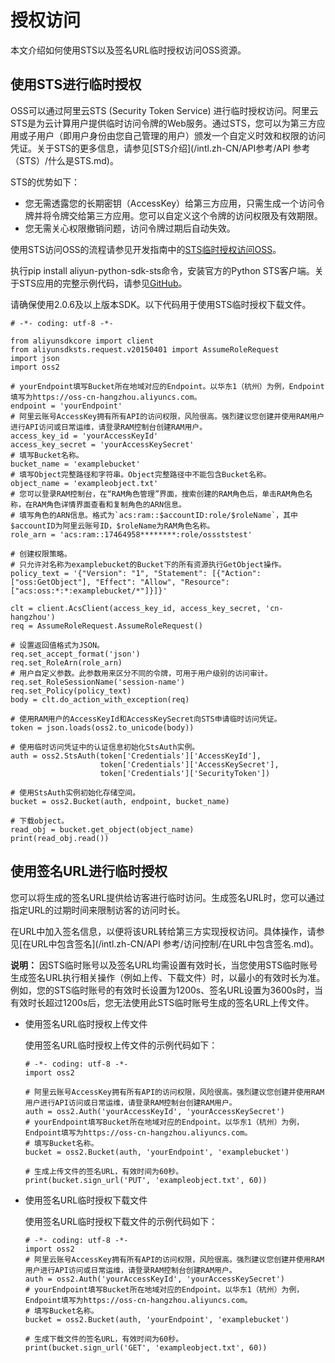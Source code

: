 # 授权访问

本文介绍如何使用STS以及签名URL临时授权访问OSS资源。

## 使用STS进行临时授权

OSS可以通过阿里云STS \(Security Token Service\) 进行临时授权访问。阿里云STS是为云计算用户提供临时访问令牌的Web服务。通过STS，您可以为第三方应用或子用户（即用户身份由您自己管理的用户）颁发一个自定义时效和权限的访问凭证。关于STS的更多信息，请参见[STS介绍](/intl.zh-CN/API参考/API 参考（STS）/什么是STS.md)。

STS的优势如下：

-   您无需透露您的长期密钥（AccessKey）给第三方应用，只需生成一个访问令牌并将令牌交给第三方应用。您可以自定义这个令牌的访问权限及有效期限。
-   您无需关心权限撤销问题，访问令牌过期后自动失效。

使用STS访问OSS的流程请参见开发指南中的[STS临时授权访问OSS](/intl.zh-CN/开发指南/数据安全/访问控制/STS临时授权访问OSS.md)。

执行pip install aliyun-python-sdk-sts命令，安装官方的Python STS客户端。关于STS应用的完整示例代码，请参见[GitHub](https://github.com/aliyun/aliyun-oss-python-sdk/blob/master/examples/sts.py)。

请确保使用2.0.6及以上版本SDK。以下代码用于使用STS临时授权下载文件。

```
# -*- coding: utf-8 -*-

from aliyunsdkcore import client
from aliyunsdksts.request.v20150401 import AssumeRoleRequest
import json
import oss2

# yourEndpoint填写Bucket所在地域对应的Endpoint。以华东1（杭州）为例，Endpoint填写为https://oss-cn-hangzhou.aliyuncs.com。
endpoint = 'yourEndpoint'
# 阿里云账号AccessKey拥有所有API的访问权限，风险很高。强烈建议您创建并使用RAM用户进行API访问或日常运维，请登录RAM控制台创建RAM用户。
access_key_id = 'yourAccessKeyId'
access_key_secret = 'yourAccessKeySecret'
# 填写Bucket名称。
bucket_name = 'examplebucket'
# 填写Object完整路径和字符串。Object完整路径中不能包含Bucket名称。
object_name = 'exampleobject.txt'
# 您可以登录RAM控制台，在“RAM角色管理”界面，搜索创建的RAM角色后，单击RAM角色名称，在RAM角色详情界面查看和复制角色的ARN信息。
# 填写角色的ARN信息。格式为`acs:ram::$accountID:role/$roleName`，其中$accountID为阿里云账号ID，$roleName为RAM角色名称。
role_arn = 'acs:ram::17464958********:role/ossststest'

# 创建权限策略。
# 只允许对名称为examplebucket的Bucket下的所有资源执行GetObject操作。
policy_text = '{"Version": "1", "Statement": [{"Action": ["oss:GetObject"], "Effect": "Allow", "Resource": ["acs:oss:*:*:examplebucket/*"]}]}'

clt = client.AcsClient(access_key_id, access_key_secret, 'cn-hangzhou')
req = AssumeRoleRequest.AssumeRoleRequest()

# 设置返回值格式为JSON。
req.set_accept_format('json')
req.set_RoleArn(role_arn)
# 用户自定义参数。此参数用来区分不同的令牌，可用于用户级别的访问审计。
req.set_RoleSessionName('session-name')
req.set_Policy(policy_text)
body = clt.do_action_with_exception(req)

# 使用RAM用户的AccessKeyId和AccessKeySecret向STS申请临时访问凭证。
token = json.loads(oss2.to_unicode(body))

# 使用临时访问凭证中的认证信息初始化StsAuth实例。
auth = oss2.StsAuth(token['Credentials']['AccessKeyId'],
                    token['Credentials']['AccessKeySecret'],
                    token['Credentials']['SecurityToken'])

# 使用StsAuth实例初始化存储空间。
bucket = oss2.Bucket(auth, endpoint, bucket_name)

# 下载object。
read_obj = bucket.get_object(object_name)
print(read_obj.read())            
```

## 使用签名URL进行临时授权

您可以将生成的签名URL提供给访客进行临时访问。生成签名URL时，您可以通过指定URL的过期时间来限制访客的访问时长。

在URL中加入签名信息，以便将该URL转给第三方实现授权访问。具体操作，请参见[在URL中包含签名](/intl.zh-CN/API 参考/访问控制/在URL中包含签名.md)。

**说明：** 因STS临时账号以及签名URL均需设置有效时长，当您使用STS临时账号生成签名URL执行相关操作（例如上传、下载文件）时，以最小的有效时长为准。例如，您的STS临时账号的有效时长设置为1200s、签名URL设置为3600s时，当有效时长超过1200s后，您无法使用此STS临时账号生成的签名URL上传文件。

-   使用签名URL临时授权上传文件

    使用签名URL临时授权上传文件的示例代码如下：

    ```
    # -*- coding: utf-8 -*-
    import oss2
    
    # 阿里云账号AccessKey拥有所有API的访问权限，风险很高。强烈建议您创建并使用RAM用户进行API访问或日常运维，请登录RAM控制台创建RAM用户。
    auth = oss2.Auth('yourAccessKeyId', 'yourAccessKeySecret')
    # yourEndpoint填写Bucket所在地域对应的Endpoint。以华东1（杭州）为例，Endpoint填写为https://oss-cn-hangzhou.aliyuncs.com。
    # 填写Bucket名称。
    bucket = oss2.Bucket(auth, 'yourEndpoint', 'examplebucket')
    
    # 生成上传文件的签名URL，有效时间为60秒。
    print(bucket.sign_url('PUT', 'exampleobject.txt', 60))            
    ```

-   使用签名URL临时授权下载文件

    使用签名URL临时授权下载文件的示例代码如下：

    ```
    # -*- coding: utf-8 -*-
    import oss2
    # 阿里云账号AccessKey拥有所有API的访问权限，风险很高。强烈建议您创建并使用RAM用户进行API访问或日常运维，请登录RAM控制台创建RAM用户。
    auth = oss2.Auth('yourAccessKeyId', 'yourAccessKeySecret')
    # yourEndpoint填写Bucket所在地域对应的Endpoint。以华东1（杭州）为例，Endpoint填写为https://oss-cn-hangzhou.aliyuncs.com。
    # 填写Bucket名称。
    bucket = oss2.Bucket(auth, 'yourEndpoint', 'examplebucket')
    
    # 生成下载文件的签名URL，有效时间为60秒。
    print(bucket.sign_url('GET', 'exampleobject.txt', 60))            
    ```


